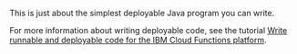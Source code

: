 This is just about the simplest deployable Java program you can write. 

For more information about writing deployable code, see the tutorial [Write runnable and deployable code for the IBM Cloud Functions platform](https://www.ibm.com/developerworks/library/wa-write-deployable-code-for-openwhisk/index.html). 

